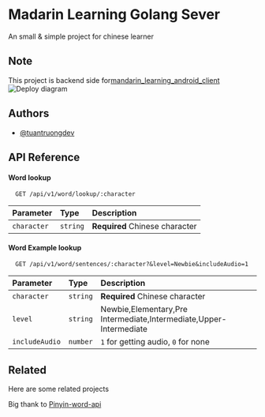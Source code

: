 
# Madarin Learning Golang Sever

An small & simple project for chinese learner 

## Note
This project is backend side for[mandarin_learning_android_client](https://github.com/tuantruongdev/mandarin_learning_android_client)
![Deploy diagram](https://raw.githubusercontent.com/tuantruongdev/mandarin_learning_android_client/addab76d1b998fc3e11b10b8c67e7754ac713db9/app/src/main/res/drawable/Deploy%20diagram.png)
## Authors

- [@tuantruongdev](https://github.com/tuantruongdev)

## API Reference

#### Word lookup

```http
  GET /api/v1/word/lookup/:character
```

| Parameter | Type     | Description                       |
| :-------- | :------- | :-------------------------------- |
| `character`      | `string` | **Required** Chinese character |


####  Word Example lookup

```http
  GET /api/v1/word/sentences/:character?&level=Newbie&includeAudio=1
```

| Parameter | Type     | Description                |
| :-------- | :------- | :------------------------- |
| `character` | `string` | **Required** Chinese character  |
| `level` | `string` |Newbie,Elementary,Pre Intermediate,Intermediate,Upper-Intermediate |
| `includeAudio` | `number` | `1` for getting audio, `0` for none |


## Related

Here are some related projects

Big thank to [Pinyin-word-api](https://github.com/felipemarinho97/pinyin-word-api)


